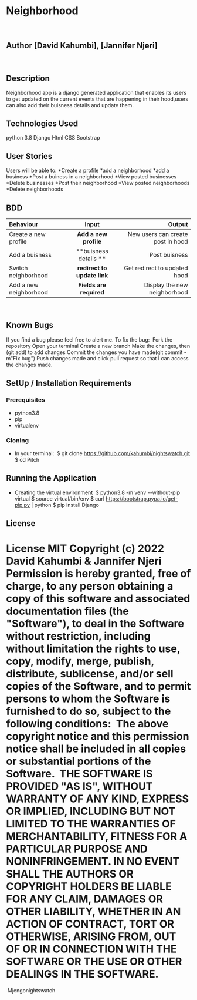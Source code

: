 # Neighborhood
​
## Author [David Kahumbi], [Jannifer Njeri]
​
## Description
Neighborhood app is a django generated application that enables its users to get updated on the current events that are happening in their hood,users can also add their buisness details and update them.
​
## Technologies Used
python 3.8
Django
Html
CSS
Bootstrap

## User Stories
Users will be able to:
*Create a profile
*add a neighborhood
*add a business
*Post a buiness in a neighborhood
*View posted businesses
*Delete businesses
*Post their neighborhood
*View posted neighborhoods
*Delete neighborhoods
 

## BDD
| Behaviour | Input | Output |
| :---------------- | :---------------: | ------------------: |
| Create a new profile | **Add a new profile** | New users can create post in hood |
| Add a buisness  | **buisness details ** | Post buisness  |
| Switch neighborhood| **redirect to update link** | Get redirect to updated hood |
| Add a new neighborhood| **Fields are required** | Display the new neighborhood |
​
​
## Known Bugs
If you find a bug please feel free to alert me. To fix the bug:
​
Fork the repository
Open your terminal
Create a new branch
Make the changes, then (git add) to add changes
Commit the changes you have made(git commit -m"Fix bug")
Push changes made and click pull request so that I can access the changes made.
​
​
## SetUp / Installation Requirements
### Prerequisites
* python3.8
* pip
* virtualenv
​

### Cloning
* In your terminal:
​
        $ git clone https://github.com/kahumbi/nightswatch.git
        $ cd Pitch
​
## Running the Application
* Creating the virtual environment
​
        $ python3.8 -m venv --without-pip virtual
        $ source virtual/bin/env
        $ curl https://bootstrap.pypa.io/get-pip.py | python
        $ pip install Django
​

## License
​
License
MIT Copyright (c) 2022 David Kahumbi & Jannifer Njeri
​
Permission is hereby granted, free of charge, to any person obtaining a copy of this software and associated documentation files (the "Software"), to deal in the Software without restriction, including without limitation the rights to use, copy, modify, merge, publish, distribute, sublicense, and/or sell copies of the Software, and to permit persons to whom the Software is furnished to do so, subject to the following conditions:
​
The above copyright notice and this permission notice shall be included in all copies or substantial portions of the Software.
​
THE SOFTWARE IS PROVIDED "AS IS", WITHOUT WARRANTY OF ANY KIND, EXPRESS OR IMPLIED, INCLUDING BUT NOT LIMITED TO THE WARRANTIES OF MERCHANTABILITY, FITNESS FOR A PARTICULAR PURPOSE AND NONINFRINGEMENT. IN NO EVENT SHALL THE AUTHORS OR COPYRIGHT HOLDERS BE LIABLE FOR ANY CLAIM, DAMAGES OR OTHER LIABILITY, WHETHER IN AN ACTION OF CONTRACT, TORT OR OTHERWISE, ARISING FROM, OUT OF OR IN CONNECTION WITH THE SOFTWARE OR THE USE OR OTHER DEALINGS IN THE SOFTWARE.
​
=======
​
Mjengonightswatch